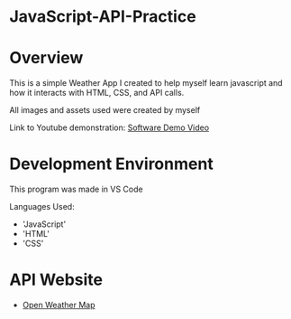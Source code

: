 # JavaScript-API-Practice

# Overview

This is a simple Weather App I created to help myself learn javascript and how it interacts with HTML, CSS, and API calls.

All images and assets used were created by myself

Link to Youtube demonstration:
[Software Demo Video](https://youtu.be/CH4Mnl6BB8I)

# Development Environment

This program was made in VS Code

Languages Used:
* 'JavaScript'
* 'HTML'
* 'CSS'

# API Website

* [Open Weather Map](https://openweathermap.org/)